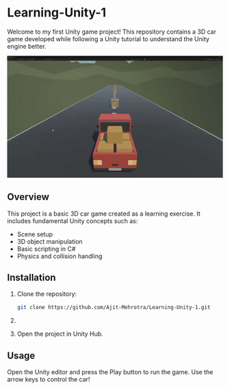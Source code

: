 # Learning-Unity-1

Welcome to my first Unity game project! This repository contains a 3D car game developed while following a Unity tutorial to understand the Unity engine better.

![](unity-1-demo.gif)

## Overview

This project is a basic 3D car game created as a learning exercise. It includes fundamental Unity concepts such as:

- Scene setup
- 3D object manipulation
- Basic scripting in C#
- Physics and collision handling

## Installation

1. Clone the repository:
   ```sh
   git clone https://github.com/Ajit-Mehrotra/Learning-Unity-1.git
1. ```

2. Open the project in Unity Hub.


## Usage

Open the Unity editor and press the Play button to run the game. Use the arrow keys to control the car!
